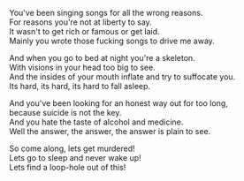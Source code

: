 You've been singing songs for all the wrong reasons.  
For reasons you're not at liberty to say.  
It wasn't to get rich or famous or get laid.  
Mainly you wrote those fucking songs to drive me away.

And when you go to bed at night you're a skeleton.  
With visions in your head too big to see.  
And the insides of your mouth inflate and try to suffocate you.  
Its hard, its hard, its hard to fall asleep.

And you've been looking for an honest way out for too long,  
because suicide is not the key.  
And you hate the taste of alcohol and medicine.  
Well the answer, the answer, the answer is plain to see.

So come along, lets get murdered!  
Lets go to sleep and never wake up!  
Lets find a loop-hole out of this!